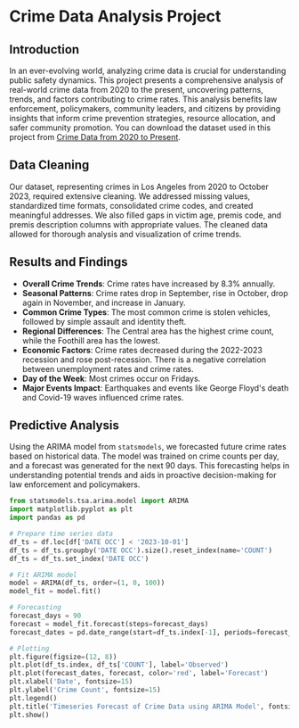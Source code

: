 # Crime Data Analysis Project

## Introduction

In an ever-evolving world, analyzing crime data is crucial for understanding public safety dynamics. This project presents a comprehensive analysis of real-world crime data from 2020 to the present, uncovering patterns, trends, and factors contributing to crime rates. This analysis benefits law enforcement, policymakers, community leaders, and citizens by providing insights that inform crime prevention strategies, resource allocation, and safer community promotion. You can download the dataset used in this project from <a href="https://catalog.data.gov/dataset/crime-data-from-2020-to-present">Crime Data from 2020 to Present</a>.


## Data Cleaning

Our dataset, representing crimes in Los Angeles from 2020 to October 2023, required extensive cleaning. We addressed missing values, standardized time formats, consolidated crime codes, and created meaningful addresses. We also filled gaps in victim age, premis code, and premis description columns with appropriate values. The cleaned data allowed for thorough analysis and visualization of crime trends.

## Results and Findings

- **Overall Crime Trends**: Crime rates have increased by 8.3% annually.
- **Seasonal Patterns**: Crime rates drop in September, rise in October, drop again in November, and increase in January.
- **Common Crime Types**: The most common crime is stolen vehicles, followed by simple assault and identity theft.
- **Regional Differences**: The Central area has the highest crime count, while the Foothill area has the lowest.
- **Economic Factors**: Crime rates decreased during the 2022-2023 recession and rose post-recession. There is a negative correlation between unemployment rates and crime rates.
- **Day of the Week**: Most crimes occur on Fridays.
- **Major Events Impact**: Earthquakes and events like George Floyd's death and Covid-19 waves influenced crime rates.

## Predictive Analysis

Using the ARIMA model from `statsmodels`, we forecasted future crime rates based on historical data. The model was trained on crime counts per day, and a forecast was generated for the next 90 days. This forecasting helps in understanding potential trends and aids in proactive decision-making for law enforcement and policymakers.

```python
from statsmodels.tsa.arima.model import ARIMA
import matplotlib.pyplot as plt
import pandas as pd

# Prepare time series data
df_ts = df.loc[df['DATE OCC'] < '2023-10-01']
df_ts = df_ts.groupby('DATE OCC').size().reset_index(name='COUNT')
df_ts = df_ts.set_index('DATE OCC')

# Fit ARIMA model
model = ARIMA(df_ts, order=(1, 0, 100))
model_fit = model.fit()

# Forecasting
forecast_days = 90
forecast = model_fit.forecast(steps=forecast_days)
forecast_dates = pd.date_range(start=df_ts.index[-1], periods=forecast_days)

# Plotting
plt.figure(figsize=(12, 8))
plt.plot(df_ts.index, df_ts['COUNT'], label='Observed')
plt.plot(forecast_dates, forecast, color='red', label='Forecast')
plt.xlabel('Date', fontsize=15)
plt.ylabel('Crime Count', fontsize=15)
plt.legend()
plt.title('Timeseries Forecast of Crime Data using ARIMA Model', fontsize=20)
plt.show()
